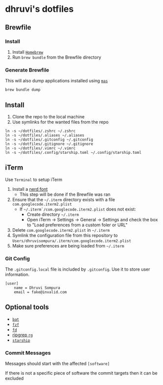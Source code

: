 # dhruvi's dotfiles

## Brewfile

### Install

1. Install [`Homebrew`](https://brew.sh/)
2. Run `brew bundle` from the Brewfile directory

### Generate Brewfile

This will also dump applications installed using [`mas`](https://github.com/mas-cli/mas)

```
brew bundle dump
```

## Install

1. Clone the repo to the local machine
2. Use symlinks for the wanted files from the repo

```
ln -s ~/dotfiles/.zshrc ~/.zshrc
ln -s ~/dotfiles/.aliases ~/.aliases
ln -s ~/dotfiles/.gitconfig ~/.gitconfig
ln -s ~/dotfiles/.gitignore ~/.gitignore
ln -s ~/dotfiles/.vimrc ~/.vimrc
ln -s ~/dotfiles/.config/starship.toml ~/.config/starship.toml
```

## iTerm

Use `Terminal` to setup iTerm

1. Install a [nerd font](https://www.nerdfonts.com/)
    - This step will be done if the Brewfile was ran
2. Ensure that the ```~/.iterm``` directory exists with a file ```com.googlecode.iterm2.plist```
    - If ```~/.iterm`/com.googlecode.iterm2.plist``` does not exist:
        - Create directory ```~/.iterm```
        - Open iTerm -> Settings -> General -> Settings and check the box to "Load preferences from a custom foler or URL"
3. Delete ```com.googlecode.iterm2.plist``` in ```~/.iterm```
3. Symlink the configuration file from this repository to ```Users/dhruvisompura/.iterm/com.googlecode.iterm2.plist```
5. Make sure preferences are being loaded from `~/.iterm`

### Git Config

The `.gitconfig.local` file is included by `.gitconfig`. Use it to store user
information.

```
[user]
    name = Dhruvi Sompura
    email = fake@invalid.com
```

## Optional tools

- [`bat`](https://github.com/sharkdp/bat)
- [`fzf`](https://github.com/junegunn/fzf)
- [`fd`](https://github.com/sharkdp/fd)
- [ripgrep `rg`](https://github.com/BurntSushi/ripgrep)
- [`starship`](https://starship.rs/)

### Commit Messages

Messages should start with the affected `[software]`

If there is not a specific piece of software the commit targets then it can be
excluded

